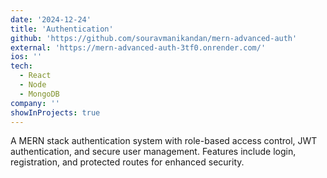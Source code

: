 ```yaml
---
date: '2024-12-24'
title: 'Authentication'
github: 'https://github.com/souravmanikandan/mern-advanced-auth'
external: 'https://mern-advanced-auth-3tf0.onrender.com/'
ios: ''
tech:
  - React
  - Node
  - MongoDB
company: ''
showInProjects: true
---
```


A MERN stack authentication system with role-based access control, JWT authentication, and secure user management. Features include login, registration, and protected routes for enhanced security.
